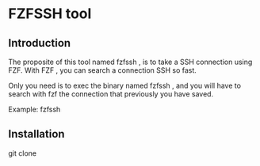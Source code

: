 # FZFSSH tool

## Introduction
The proposite of this tool named fzfssh , is to take a SSH connection using FZF.
With FZF , you can search a connection SSH so fast.

Only you need is to exec the binary named fzfssh , and you will have to search with fzf the connection that previously you have saved.

Example:
	fzfssh

## Installation

git clone 

